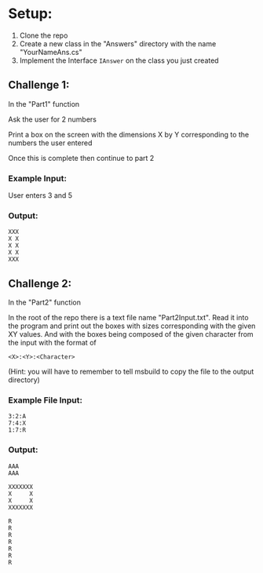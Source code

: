 # Setup: 
1. Clone the repo
2. Create a new class in the "Answers" directory with the name "YourNameAns.cs"
3. Implement the Interface `IAnswer` on the class you just created

## Challenge 1: 

In the "Part1" function

Ask the user for 2 numbers

Print a box on the screen with the dimensions X by Y corresponding to the numbers the user entered

Once this is complete then continue to part 2

### Example Input:

User enters 3 and 5

### Output:

    XXX
    X X
    X X
    X X
    XXX

## Challenge 2:

In the "Part2" function

In the root of the repo there is a text file name "Part2Input.txt". Read it into the program and print out the boxes with sizes corresponding with the given XY values. And with the boxes being composed of the given character from the input with the  format of 
```
<X>:<Y>:<Character>
```

(Hint: you will have to remember to tell msbuild to copy the file to the output directory)

### Example File Input:

    3:2:A
    7:4:X
    1:7:R

### Output:

    AAA
    AAA

    XXXXXXX
    X     X
    X     X
    XXXXXXX

    R
    R
    R
    R
    R
    R
    R
